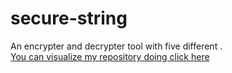 # secure-string
An encrypter and decrypter tool with five different .<br>
<a href="https://jugaman.github.io/secure-string/">You can visualize my repository doing click here</a>
